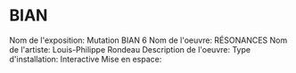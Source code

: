 # BIAN
Nom de l'exposition: Mutation BIAN 6
Nom de l'oeuvre: RÉSONANCES
Nom de l'artiste: Louis-Philippe Rondeau
Description de l'oeuvre:
Type d'installation: Interactive
Mise en espace:
